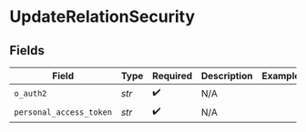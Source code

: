 # UpdateRelationSecurity


## Fields

| Field                   | Type                    | Required                | Description             | Example                 |
| ----------------------- | ----------------------- | ----------------------- | ----------------------- | ----------------------- |
| `o_auth2`               | *str*                   | :heavy_check_mark:      | N/A                     |                         |
| `personal_access_token` | *str*                   | :heavy_check_mark:      | N/A                     |                         |